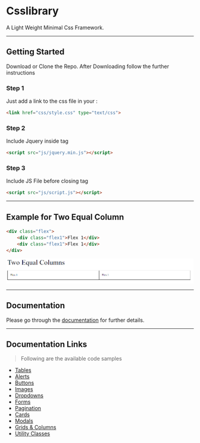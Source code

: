 # Csslibrary

A Light Weight Minimal Css Framework.

---

## Getting Started

Download or Clone the Repo. After Downloading follow the further instructions

### Step 1

Just add a link to the css file in your <head>:

```html
<link href="css/style.css" type="text/css">
```

### Step 2

Include Jquery inside <head> tag

```html
<script src="js/jquery.min.js"></script>
```

### Step 3

Include JS File before closing <body> tag

```html
<script src="js/script.js"></script>
```

---

## Example for Two Equal Column

```html
<div class="flex">
    <div class="flex1">Flex 1</div>
    <div class="flex1">Flex 1</div>
</div>
```
![Drag Racing](img/screen-shot-01.png)

---

## Documentation

Please go through the [documentation](https://jayasurya-seetharaman.github.io/cssframework/tables.html) for further details.

---

## Documentation Links

> Following are the available code samples

- [Tables](https://jayasurya-seetharaman.github.io/cssframework/tables.html)
- [Alerts](https://jayasurya-seetharaman.github.io/cssframework/alerts.html)
- [Buttons](https://jayasurya-seetharaman.github.io/cssframework/buttons.html)
- [Images](https://jayasurya-seetharaman.github.io/cssframework/images.html)
- [Dropdowns](https://jayasurya-seetharaman.github.io/cssframework/collapse.html)
- [Forms](https://jayasurya-seetharaman.github.io/cssframework/forms.html)
- [Pagination](https://jayasurya-seetharaman.github.io/cssframework/pagination.html)
- [Cards](https://jayasurya-seetharaman.github.io/cssframework/cards.html)
- [Modals](https://jayasurya-seetharaman.github.io/cssframework/modals.html)
- [Grids & Columns](https://jayasurya-seetharaman.github.io/cssframework/columns.html)
- [Utility Classes](https://jayasurya-seetharaman.github.io/cssframework/utility.html)